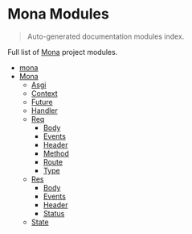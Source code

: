 # Mona Modules

> Auto-generated documentation modules index.

Full list of [Mona](README.md#mona) project modules.

- [mona](README.md#mona)
- [Mona](mona/index.md#mona)
    - [Asgi](mona/asgi.md#asgi)
    - [Context](mona/context.md#context)
    - [Future](mona/future.md#future)
    - [Handler](mona/handler.md#handler)
    - [Req](mona/req/index.md#req)
        - [Body](mona/req/body.md#body)
        - [Events](mona/req/events.md#events)
        - [Header](mona/req/header.md#header)
        - [Method](mona/req/method.md#method)
        - [Route](mona/req/route.md#route)
        - [Type](mona/req/type.md#type)
    - [Res](mona/res/index.md#res)
        - [Body](mona/res/body.md#body)
        - [Events](mona/res/events.md#events)
        - [Header](mona/res/header.md#header)
        - [Status](mona/res/status.md#status)
    - [State](mona/state.md#state)
